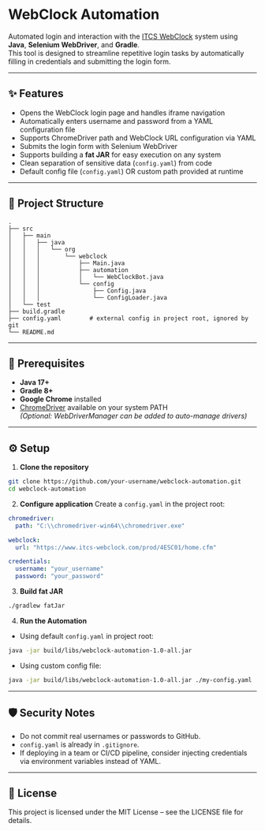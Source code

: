 # WebClock Automation

Automated login and interaction with the [ITCS WebClock](https://www.itcs-webclock.com) system using **Java**, **Selenium WebDriver**, and **Gradle**.  
This tool is designed to streamline repetitive login tasks by automatically filling in credentials and submitting the login form.

---

## ✨ Features
- Opens the WebClock login page and handles iframe navigation
- Automatically enters username and password from a YAML configuration file
- Supports ChromeDriver path and WebClock URL configuration via YAML
- Submits the login form with Selenium WebDriver
- Supports building a **fat JAR** for easy execution on any system
- Clean separation of sensitive data (`config.yaml`) from code
- Default config file (`config.yaml`) OR custom path provided at runtime

---

## 📂 Project Structure
```
.
├── src
│   ├── main
│   │   ├── java
│   │   │   └── org
│   │   │       └── webclock
│   │   │           ├── Main.java
│   │   │           ├── automation
│   │   │           │   └── WebClockBot.java
│   │   │           └── config
│   │   │               ├── Config.java
│   │   │               └── ConfigLoader.java
│   └── test
├── build.gradle
├── config.yaml        # external config in project root, ignored by git
└── README.md
``` 

---

## 🔧 Prerequisites
- **Java 17+**
- **Gradle 8+**
- **Google Chrome** installed
- [ChromeDriver](https://chromedriver.chromium.org/) available on your system PATH  
  *(Optional: WebDriverManager can be added to auto-manage drivers)*

---

## ⚙️ Setup
1. **Clone the repository**
```bash
git clone https://github.com/your-username/webclock-automation.git
cd webclock-automation
```

2. **Configure application**
   Create a `config.yaml` in the project root:
```yaml
chromedriver:
  path: "C:\\chromedriver-win64\\chromedriver.exe"

webclock:
  url: "https://www.itcs-webclock.com/prod/4ESC01/home.cfm"

credentials:
  username: "your_username"
  password: "your_password"
```

3. **Build fat JAR**
```bash
./gradlew fatJar
```

4. **Run the Automation**
- Using default `config.yaml` in project root:
```bash
java -jar build/libs/webclock-automation-1.0-all.jar
```
- Using custom config file:
```bash
java -jar build/libs/webclock-automation-1.0-all.jar ./my-config.yaml
```

---

## 🛡️ Security Notes
- Do not commit real usernames or passwords to GitHub.
- `config.yaml` is already in `.gitignore`.
- If deploying in a team or CI/CD pipeline, consider injecting credentials via environment variables instead of YAML.

---

## 📜 License
This project is licensed under the MIT License – see the LICENSE file for details.
